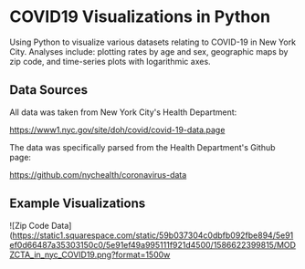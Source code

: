 # COVID19 Visualizations in Python
Using Python to visualize various datasets relating to COVID-19 in New York City. Analyses include: plotting rates by age and sex, geographic maps by zip code, and time-series plots with logarithmic axes.

## Data Sources
All data was taken from New York City's Health Department:

https://www1.nyc.gov/site/doh/covid/covid-19-data.page

The data was specifically parsed from the Health Department's Github page:

https://github.com/nychealth/coronavirus-data

## Example Visualizations

![Zip Code Data](https://static1.squarespace.com/static/59b037304c0dbfb092fbe894/5e91ef0d66487a35303150c0/5e91ef49a995111f921d4500/1586622399815/MODZCTA_in_nyc_COVID19.png?format=1500w
